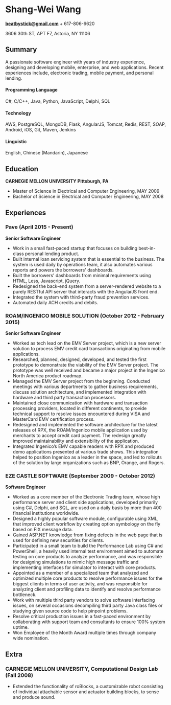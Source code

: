 # Shang-Wei Wang
**beatbystick@gmail.com** + 617-806-6620

3606 30th ST, APT F7, Astoria, NY 11106

## Summary
A passionate software engineer with years of industry experience, designing and developing mobile, enterprise, and web applications.  Recent experiences include, electronic trading, mobile payment, and personal lending.

#### Programming Language
C#, C/C++, Java, Python, JavaScript, Delphi, SQL
#### Technology
AWS, PostgreSQL, MongoDB, Flask, AngularJS, Tomcat, Redis, REST, SOAP, Android, iOS, Git, Maven, Jenkins
#### Linguistic
English, Chinese (Mandarin), Japanese

## Education
**CARNEGIE MELLON UNIVERSITY Pittsburgh, PA**
+ Master of Science in Electrical and Computer Engineering, MAY 2009
+ Bachelor of Science in Electrical and Computer Engineering, MAY 2008

## Experiences
### Pave (April 2015 - Present)
**Senior Software Engineer**
+ Work in a small fast-paced startup that focuses on building best-in-class personal lending product.
+ Built internal loan servicing system that is essential to the business.  The system is used daily by operations team, it also automates various reports and powers the borrowers' dashboards.
+ Built the borrowers' dashboards from minimal requirements using HTML, Less, Javascript, jQuery.
+ Redesigned the back-end system from a server-rendered website to a purely RESTful API server that interacts with the AngularJS front end.
+ Integrated the system with third-party fraud prevention services.
+ Automated daily ACH credits and debits.

### ROAM/INGENICO MOBILE SOLUTION (October 2012 - February 2015)
**Senior Software Engineer**
+ Worked as tech lead on the EMV Server project, which is a new server solution to process EMV credit card transactions originating from mobile applications.
+ Researched, planned, designed, developed, and tested the first prototype to demonstrate the viability of the EMV Server project. The prototype was well received and became a major project in the Ingenico North America product roadmap.
+ Managed the EMV Server project from the beginning. Conducted meetings with various departments to gather business requirements, discuss solution architecture, and implemented integration with hardware and third party transaction processors.
+ Maintained close communication with hardware and transaction processing providers, located in different continents, to provide technical support to resolve issues encountered during VISA and MasterCard EMV certification process.
+ Redesigned and implemented the software architecture for the latest releases of RPX, the ROAM/Ingenico mobile application used by merchants to accept credit card payment. The redesign greatly improved maintainability and extensibility of the application.
+ Integrated Ingenico’s EMV capable readers with RPX and produced demo applications presented at various trade shows. This integration helped to position Ingenico as a leader in the space, and led to rollouts of the solution by large organizations such as BNP, Orange, and Rogers.

### EZE CASTLE SOFTWARE (September 2009 - October 2012)
**Software Engineer**
+ Worked as a core member of the Electronic Trading team, whose high performance server and client side applications, developed primarily using C#, Delphi, and SQL, are used on a daily basis by more than 400 financial institutions worldwide.
+ Designed a highly popular software module, configurable using XML, that improved client workflow by creating option symbology on the fly based on FIX message data.
+ Gained ASP.NET knowledge from fixing defects in the web page that is used for defining new securities for clients.
+ Participated in a small team to build the Performance Lab using C# and PowerShell, a heavily used internal test environment aimed to automate testing on core products to analyze performance, and was responsible for designing simulations to mimic high message traffic and implementing interfaces for simulator to interact with core products.
+ Appointed as a member of a specialized team that analyzed and optimized multiple core products to resolve performance issues for the biggest clients in terms of user activity, and was responsible for analyzing client and profiling data to identify and resolve performance bottleneck.
+ Work with multiple third party vendors to solve software interfacing issues, on several occasions decompiling third party Java class files or studying given source code to help pinpoint problems.
+ Resolve critical production issues in a fast-paced environment by collaborating with support team and consultants to ensure 100% system uptime.
+ Won Employee of the Month Award multiple times through company wide nomination.

## Extra
### CARNEGIE MELLON UNIVERSITY, Computational Design Lab (Fall 2008)
+ Extended the functionality of roBlocks, a customizable robot consisting of individual attachable sensor and actuator building blocks, to sense and produce sound.
